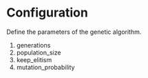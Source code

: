 # Configuration

Define the parameters of the genetic algorithm.

1. generations
2. population_size
3. keep_elitism
4. mutation_probability

